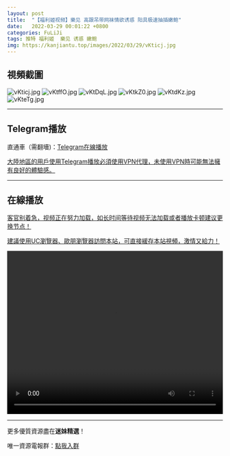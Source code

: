 ```yaml
---
layout: post
title:  "【福利姬视频】樂见 高跟吊带网袜情欲诱惑 阳具极速抽插嫩鲍"
date:   2022-03-29 00:01:22 +0800
categories: FuLiJi
tags: 推特 福利姬  樂见 诱惑 嫩鲍
img: https://kanjiantu.top/images/2022/03/29/vKticj.jpg
---
```



## 視頻截圖

![vKticj.jpg](https://kanjiantu.top/images/2022/03/29/vKticj.jpg)
![vKtffO.jpg](https://kanjiantu.top/images/2022/03/29/vKtffO.jpg)
![vKtDqL.jpg](https://kanjiantu.top/images/2022/03/29/vKtDqL.jpg)
![vKtkZ0.jpg](https://kanjiantu.top/images/2022/03/29/vKtkZ0.jpg)
![vKtdKz.jpg](https://kanjiantu.top/images/2022/03/29/vKtdKz.jpg)
![vKteTg.jpg](https://kanjiantu.top/images/2022/03/29/vKteTg.jpg)

* * *
## Telegram播放

直通車（需翻墻)：[Telegram在線播放](https://t.me/mimeijingxuan/129)

<u>大陸地區的用戶使用Telegram播放必須使用VPN代理，未使用VPN時可能無法擁有良好的體驗感。</u> 
* * *
## 在線播放
<u>客官别着急，视频正在努力加载，如长时间等待视频无法加载或者播放卡顿建议更换节点！</u>

<u>建議使用UC瀏覽器、歐朋瀏覽器訪問本站，可直接緩存本站視頻，激情又給力！</u>
<center><video src="https://cdn.publer.io/uploads/videos/6247e83cdb279731bbdeaf3e/29e197da12aa89ca1743957fdaf5017c.mp4" width="100%" height="380px" controls="controls"></video></center>


* * *
更多優質資源盡在**迷妹精選**！

唯一資源電報群：[點我入群](https://t.me/mimeijingxuan)


